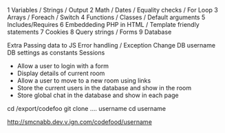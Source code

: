 
1 Variables / Strings / Output
2 Math / Dates / Equality checks / For Loop
3 Arrays / Foreach / Switch
4 Functions / Classes / Default arguments
5 Includes/Requires
6 Embeddeding PHP in HTML / Template friendly statements
7 Cookies
8 Query strings / Forms
9 Database

Extra
Passing data to JS
Error handling / Exception
Change DB username
DB settings as constants
Sessions

- Allow a user to login with a form
- Display details of current room
- Allow a user to move to a new room using links
- Store the current users in the database and show in the room
- Store global chat in the database and show in each page


cd /export/codefoo
git clone .... username
cd username

http://smcnabb.dev.v.ign.com/codefood/username

